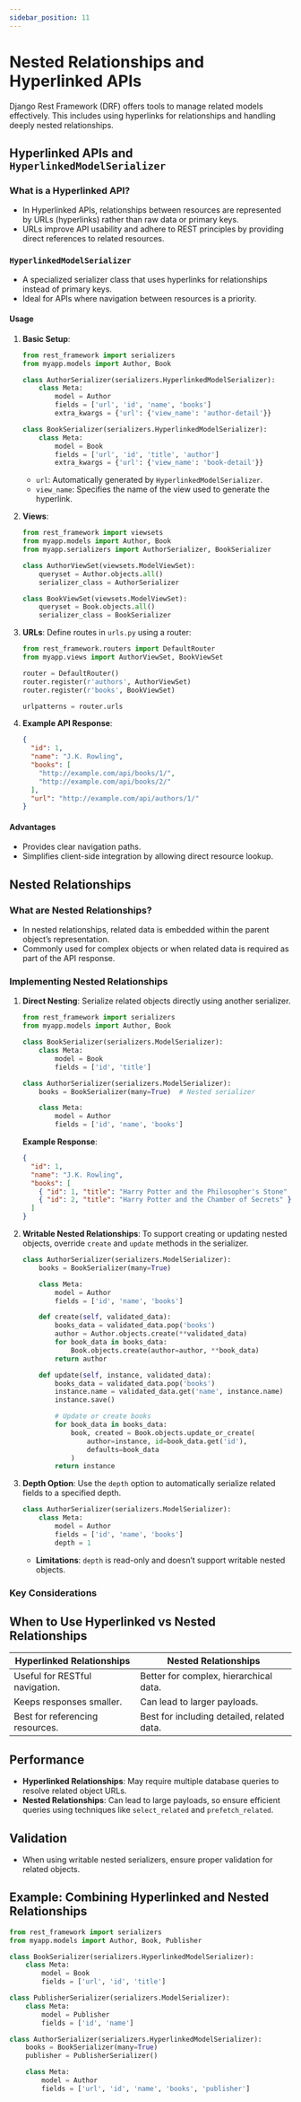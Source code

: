 ```yaml
---
sidebar_position: 11
---
```


# Nested Relationships and Hyperlinked APIs

Django Rest Framework (DRF) offers tools to manage related models effectively. This includes using hyperlinks for relationships and handling deeply nested relationships.

## Hyperlinked APIs and `HyperlinkedModelSerializer`

### What is a Hyperlinked API?

- In Hyperlinked APIs, relationships between resources are represented by URLs (hyperlinks) rather than raw data or primary keys.
- URLs improve API usability and adhere to REST principles by providing direct references to related resources.

### `HyperlinkedModelSerializer`

- A specialized serializer class that uses hyperlinks for relationships instead of primary keys.
- Ideal for APIs where navigation between resources is a priority.

#### Usage

1. **Basic Setup**:

   ```python
   from rest_framework import serializers
   from myapp.models import Author, Book

   class AuthorSerializer(serializers.HyperlinkedModelSerializer):
       class Meta:
           model = Author
           fields = ['url', 'id', 'name', 'books']
           extra_kwargs = {'url': {'view_name': 'author-detail'}}

   class BookSerializer(serializers.HyperlinkedModelSerializer):
       class Meta:
           model = Book
           fields = ['url', 'id', 'title', 'author']
           extra_kwargs = {'url': {'view_name': 'book-detail'}}
   ```

   - `url`: Automatically generated by `HyperlinkedModelSerializer`.
   - `view_name`: Specifies the name of the view used to generate the hyperlink.

2. **Views**:

   ```python
   from rest_framework import viewsets
   from myapp.models import Author, Book
   from myapp.serializers import AuthorSerializer, BookSerializer

   class AuthorViewSet(viewsets.ModelViewSet):
       queryset = Author.objects.all()
       serializer_class = AuthorSerializer

   class BookViewSet(viewsets.ModelViewSet):
       queryset = Book.objects.all()
       serializer_class = BookSerializer
   ```

3. **URLs**:
   Define routes in `urls.py` using a router:

   ```python
   from rest_framework.routers import DefaultRouter
   from myapp.views import AuthorViewSet, BookViewSet

   router = DefaultRouter()
   router.register(r'authors', AuthorViewSet)
   router.register(r'books', BookViewSet)

   urlpatterns = router.urls
   ```

4. **Example API Response**:

   ```json
   {
     "id": 1,
     "name": "J.K. Rowling",
     "books": [
       "http://example.com/api/books/1/",
       "http://example.com/api/books/2/"
     ],
     "url": "http://example.com/api/authors/1/"
   }
   ```

#### Advantages

- Provides clear navigation paths.
- Simplifies client-side integration by allowing direct resource lookup.

## Nested Relationships

### What are Nested Relationships?

- In nested relationships, related data is embedded within the parent object’s representation.
- Commonly used for complex objects or when related data is required as part of the API response.

### Implementing Nested Relationships

1. **Direct Nesting**:
   Serialize related objects directly using another serializer.

   ```python
   from rest_framework import serializers
   from myapp.models import Author, Book

   class BookSerializer(serializers.ModelSerializer):
       class Meta:
           model = Book
           fields = ['id', 'title']

   class AuthorSerializer(serializers.ModelSerializer):
       books = BookSerializer(many=True)  # Nested serializer

       class Meta:
           model = Author
           fields = ['id', 'name', 'books']
   ```

   **Example Response**:

   ```json
   {
     "id": 1,
     "name": "J.K. Rowling",
     "books": [
       { "id": 1, "title": "Harry Potter and the Philosopher's Stone" },
       { "id": 2, "title": "Harry Potter and the Chamber of Secrets" }
     ]
   }
   ```

2. **Writable Nested Relationships**:
   To support creating or updating nested objects, override `create` and `update` methods in the serializer.

   ```python
   class AuthorSerializer(serializers.ModelSerializer):
       books = BookSerializer(many=True)

       class Meta:
           model = Author
           fields = ['id', 'name', 'books']

       def create(self, validated_data):
           books_data = validated_data.pop('books')
           author = Author.objects.create(**validated_data)
           for book_data in books_data:
               Book.objects.create(author=author, **book_data)
           return author

       def update(self, instance, validated_data):
           books_data = validated_data.pop('books')
           instance.name = validated_data.get('name', instance.name)
           instance.save()

           # Update or create books
           for book_data in books_data:
               book, created = Book.objects.update_or_create(
                   author=instance, id=book_data.get('id'),
                   defaults=book_data
               )
           return instance
   ```

3. **Depth Option**:
   Use the `depth` option to automatically serialize related fields to a specified depth.

   ```python
   class AuthorSerializer(serializers.ModelSerializer):
       class Meta:
           model = Author
           fields = ['id', 'name', 'books']
           depth = 1
   ```

   - **Limitations**: `depth` is read-only and doesn’t support writable nested objects.

### Key Considerations

## When to Use Hyperlinked vs Nested Relationships

| **Hyperlinked Relationships**   | **Nested Relationships**                   |
| ------------------------------- | ------------------------------------------ |
| Useful for RESTful navigation.  | Better for complex, hierarchical data.     |
| Keeps responses smaller.        | Can lead to larger payloads.               |
| Best for referencing resources. | Best for including detailed, related data. |

## Performance

- **Hyperlinked Relationships**: May require multiple database queries to resolve related object URLs.
- **Nested Relationships**: Can lead to large payloads, so ensure efficient queries using techniques like `select_related` and `prefetch_related`.

## Validation

- When using writable nested serializers, ensure proper validation for related objects.

## Example: Combining Hyperlinked and Nested Relationships

```python
from rest_framework import serializers
from myapp.models import Author, Book, Publisher

class BookSerializer(serializers.HyperlinkedModelSerializer):
    class Meta:
        model = Book
        fields = ['url', 'id', 'title']

class PublisherSerializer(serializers.ModelSerializer):
    class Meta:
        model = Publisher
        fields = ['id', 'name']

class AuthorSerializer(serializers.HyperlinkedModelSerializer):
    books = BookSerializer(many=True)
    publisher = PublisherSerializer()

    class Meta:
        model = Author
        fields = ['url', 'id', 'name', 'books', 'publisher']
```
